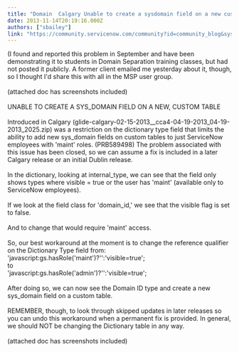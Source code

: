 ```yaml
---
title: "Domain  Calgary Unable to create a sysdomain field on a new custom table"
date: 2013-11-14T20:19:16.000Z
authors: ["sbailey"]
link: "https://community.servicenow.com/community?id=community_blog&sys_id=bbed222ddbd0dbc01dcaf3231f9619ff"
---
```

<p>(I found and reported this problem in September and have been demonstrating it to students in Domain Separation training classes, but had not posted it publicly. A former client emailed me yesterday about it, though, so I thought I'd share this with all in the MSP user group.<br /><br />(attached doc has screenshots included)<br /><br />UNABLE TO CREATE A SYS_DOMAIN FIELD ON A NEW, CUSTOM TABLE<br /><br />Introduced in Calgary (glide-calgary-02-15-2013__cca4-04-19-2013_04-19-2013_2025.zip) was a restriction on the dictionary type field that limits the ability to add new sys_domain fields on custom tables to just ServiceNow employees with 'maint' roles. (PRB589498) The problem associated with this issue has been closed, so we can assume a fix is included in a later Calgary release or an initial Dublin release. <br /><br />In the dictionary, looking at internal_type, we can see that the field only shows types where visible = true or the user has 'maint' (available only to ServiceNow employees). <br /> <br />If we look at the field class for 'domain_id,' we see that the visible flag is set to false. <br /> <br />And to change that would require 'maint' access.<br /> <br />So, our best workaround at the moment is to change the reference qualifier on the Dictionary Type field from:<br />'javascript:gs.hasRole('maint')?'':'visible=true';<br />to <br />'javascript:gs.hasRole('admin')?'':'visible=true';<br /> <br />After doing so, we can now see the Domain ID type and create a new sys_domain field on a custom table.<br /> <br />REMEMBER, though, to look through skipped updates in later releases so you can undo this workaround when a permanent fix is provided. In general, we should NOT be changing the Dictionary table in any way.<br /><br />(attached doc has screenshots included)</p>
